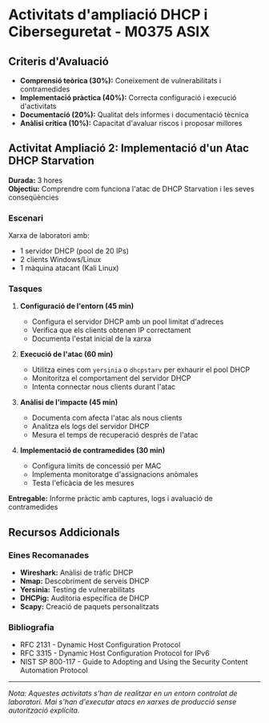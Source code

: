 # Activitats d'ampliació DHCP i Ciberseguretat - M0375 ASIX

## Criteris d'Avaluació

- **Comprensió teòrica (30%):** Coneixement de vulnerabilitats i contramedides
- **Implementació pràctica (40%):** Correcta configuració i execució d'activitats
- **Documentació (20%):** Qualitat dels informes i documentació tècnica
- **Anàlisi crítica (10%):** Capacitat d'avaluar riscos i proposar millores

## Activitat Ampliació 2: Implementació d'un Atac DHCP Starvation

**Durada:** 3 hores  
**Objectiu:** Comprendre com funciona l'atac de DHCP Starvation i les seves conseqüències

### Escenari

Xarxa de laboratori amb:

- 1 servidor DHCP (pool de 20 IPs)
- 2 clients Windows/Linux
- 1 màquina atacant (Kali Linux)

### Tasques

1. **Configuració de l'entorn (45 min)**
   - Configura el servidor DHCP amb un pool limitat d'adreces
   - Verifica que els clients obtenen IP correctament
   - Documenta l'estat inicial de la xarxa

2. **Execució de l'atac (60 min)**
   - Utilitza eines com `yersinia` o `dhcpstarv` per exhaurir el pool DHCP
   - Monitoritza el comportament del servidor DHCP
   - Intenta connectar nous clients durant l'atac

3. **Anàlisi de l'impacte (45 min)**
   - Documenta com afecta l'atac als nous clients
   - Analitza els logs del servidor DHCP
   - Mesura el temps de recuperació després de l'atac

4. **Implementació de contramedides (30 min)**
   - Configura límits de concessió per MAC
   - Implementa monitoratge d'assignacions anòmales
   - Testa l'eficàcia de les mesures

**Entregable:** Informe pràctic amb captures, logs i avaluació de contramedides

## Recursos Addicionals

### Eines Recomanades

- **Wireshark:** Anàlisi de tràfic DHCP
- **Nmap:** Descobriment de serveis DHCP
- **Yersinia:** Testing de vulnerabilitats
- **DHCPig:** Auditoria específica de DHCP
- **Scapy:** Creació de paquets personalitzats

### Bibliografia

- RFC 2131 - Dynamic Host Configuration Protocol
- RFC 3315 - Dynamic Host Configuration Protocol for IPv6
- NIST SP 800-117 - Guide to Adopting and Using the Security Content Automation Protocol

---

*Nota: Aquestes activitats s'han de realitzar en un entorn controlat de laboratori. Mai s'han d'executar atacs en xarxes de producció sense autorització explícita.*